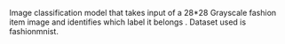 Image classification model that takes input of a 28*28 Grayscale fashion item image and identifies which label it belongs .
Dataset used is fashionmnist.
